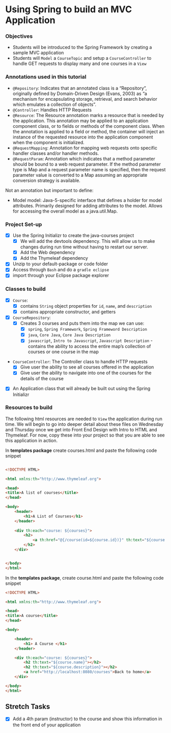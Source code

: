 # Using Spring to build an MVC Application
### Objectives
  * Students will be introduced to the Spring Framework by creating a sample MVC application
  * Students will `Model` a `CourseTopic` and setup a `CourseController` to handle GET requests to display many and one courses in a `View`
### Annotations used in this tutorial
  * `@Repository`: Indicates that an annotated class is a “Repository”, originally defined by Domain-Driven Design (Evans, 2003) as “a mechanism for encapsulating storage, retrieval, and search behavior which emulates a collection of objects”.
  * `@Controller`: Handles HTTP Requests
  * `@Resource`: The Resource annotation marks a resource that is needed by the application. This annotation may be applied to an application component class, or to fields or methods of the component class. When the annotation is applied to a field or method, the container will inject an instance of the requested resource into the application component when the component is initialized.
  * `@RequestMapping`: Annotation for mapping web requests onto specific handler classes and/or handler methods.
  * `@RequestParam`: Annotation which indicates that a method parameter should be bound to a web request parameter. If the method parameter type is Map and a request parameter name is specified, then the request parameter value is converted to a Map assuming an appropriate conversion strategy is available.

Not an annotation but important to define:

  * Model model: Java-5-specific interface that defines a holder for model attributes. Primarily designed for adding attributes to the model. Allows for accessing the overall model as a java.util.Map.

### Project Set-up
  * [x] Use the Spring Initializr to create the java-courses project
    * [x] We will add the devtools dependency. This will allow us to make changes during run time without having to restart our server.
	* [x] Add the Web dependency
	* [x] Add the Thymeleaf dependency
  * [x] Unzip to your default-package or code folder
  * [x] Access through `Bash` and do a `gradle eclipse`
  * [x] import through your Eclipse package explorer

### Classes to build
  * [x] `Course`:
	* [x] contains 	`String` object properties for `id`, `name`, and `description`
	* [x] contains appropriate constructor, and getters
  * [x] `CourseRepository`:
	* [x] Creates 3 courses and puts them into the map we can use:
	  * [x] `spring`, `Spring Framework`, `Spring Frameword Description`
	  * [x] `java`, `Core Java`, `Core Java Description`
	  * [x] `javascript`, `Intro to Javascript`, `Javascript Description` - contains the ability to access the entire map’s collection of courses or one course in the map
  * `CourseController`: The Controller class to handle HTTP requests
	* [x] Give user the ability to see all courses offered in the application
	* [x] Give user the ability to navigate into one of the courses for the details of the course
  * [x] An Application class that will already be built out using the Spring Initializr

### Resources to build

The following html resources are needed to `View` the application during run time. We will begin to go into deeper detail about these files on Wednesday and Thursday once we get into Front End Design with Intro to HTML and Thymeleaf. For now, copy these into your project so that you are able to see this application in action.

In **templates package** create courses.html and paste the following code snippet

```html

<!DOCTYPE HTML>

<html xmlns:th="http://www.thymeleaf.org">

<head>
<title>A list of courses</title>
</head>

<body>
	<header>
		<h1>A List of Courses</h1>
	</header>
	
	<div th:each="course: ${courses}">
		<h2>
			<a th:href="@{/course(id=${course.id})}" th:text="${course.name}"></a>
		</h2>
	</div>


</body>
</html>
```
In the **templates package**, create course.html and paste the following code snippet
```html
<!DOCTYPE HTML>

<html xmlns:th="http://www.thymeleaf.org">

<head>
<title>A course</title>
</head>

<body>

	<header>
		<h1> A Course </h1>
	</header>

	<div th:each="course: ${courses}">
		<h2 th:text="${course.name}"></h2>
		<h2 th:text="${course.description}"></h2>
		<a href="http://localhost:8080/courses">Back to home</a>
	</div>

</body>
</html>
```
## Stretch Tasks
  * [x] Add a 4th param (instructor) to the course and show this information in the front end of your application
